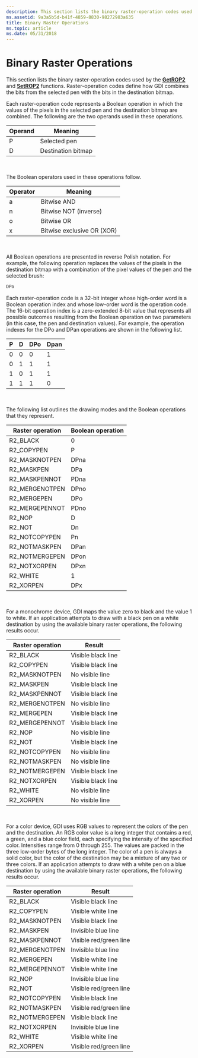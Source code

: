 ```yaml
---
description: This section lists the binary raster-operation codes used by the GetROP2 and SetROP2 functions. Raster-operation codes define how GDI combines the bits from the selected pen with the bits in the destination bitmap.
ms.assetid: 9a3a5b5d-b41f-4859-8830-98272983a635
title: Binary Raster Operations
ms.topic: article
ms.date: 05/31/2018
---
```


# Binary Raster Operations

This section lists the binary raster-operation codes used by the [**GetROP2**](/windows/desktop/api/Wingdi/nf-wingdi-getrop2) and [**SetROP2**](/windows/desktop/api/Wingdi/nf-wingdi-setrop2) functions. Raster-operation codes define how GDI combines the bits from the selected pen with the bits in the destination bitmap.

Each raster-operation code represents a Boolean operation in which the values of the pixels in the selected pen and the destination bitmap are combined. The following are the two operands used in these operations.



| Operand | Meaning            |
|---------|--------------------|
| P       | Selected pen       |
| D       | Destination bitmap |



 

The Boolean operators used in these operations follow.



| Operator | Meaning                    |
|----------|----------------------------|
| a        | Bitwise AND                |
| n        | Bitwise NOT (inverse)      |
| o        | Bitwise OR                 |
| x        | Bitwise exclusive OR (XOR) |



 

All Boolean operations are presented in reverse Polish notation. For example, the following operation replaces the values of the pixels in the destination bitmap with a combination of the pixel values of the pen and the selected brush:


```C++
DPo 
```



Each raster-operation code is a 32-bit integer whose high-order word is a Boolean operation index and whose low-order word is the operation code. The 16-bit operation index is a zero-extended 8-bit value that represents all possible outcomes resulting from the Boolean operation on two parameters (in this case, the pen and destination values). For example, the operation indexes for the DPo and DPan operations are shown in the following list.



| P   | D   | DPo | Dpan |
|-----|-----|-----|------|
| 0   | 0   | 0   | 1    |
| 0   | 1   | 1   | 1    |
| 1   | 0   | 1   | 1    |
| 1   | 1   | 1   | 0    |



 

The following list outlines the drawing modes and the Boolean operations that they represent.



| Raster operation | Boolean operation |
|------------------|-------------------|
| R2\_BLACK        | 0                 |
| R2\_COPYPEN      | P                 |
| R2\_MASKNOTPEN   | DPna              |
| R2\_MASKPEN      | DPa               |
| R2\_MASKPENNOT   | PDna              |
| R2\_MERGENOTPEN  | DPno              |
| R2\_MERGEPEN     | DPo               |
| R2\_MERGEPENNOT  | PDno              |
| R2\_NOP          | D                 |
| R2\_NOT          | Dn                |
| R2\_NOTCOPYPEN   | Pn                |
| R2\_NOTMASKPEN   | DPan              |
| R2\_NOTMERGEPEN  | DPon              |
| R2\_NOTXORPEN    | DPxn              |
| R2\_WHITE        | 1                 |
| R2\_XORPEN       | DPx               |



 

For a monochrome device, GDI maps the value zero to black and the value 1 to white. If an application attempts to draw with a black pen on a white destination by using the available binary raster operations, the following results occur.



| Raster operation | Result             |
|------------------|--------------------|
| R2\_BLACK        | Visible black line |
| R2\_COPYPEN      | Visible black line |
| R2\_MASKNOTPEN   | No visible line    |
| R2\_MASKPEN      | Visible black line |
| R2\_MASKPENNOT   | Visible black line |
| R2\_MERGENOTPEN  | No visible line    |
| R2\_MERGEPEN     | Visible black line |
| R2\_MERGEPENNOT  | Visible black line |
| R2\_NOP          | No visible line    |
| R2\_NOT          | Visible black line |
| R2\_NOTCOPYPEN   | No visible line    |
| R2\_NOTMASKPEN   | No visible line    |
| R2\_NOTMERGEPEN  | Visible black line |
| R2\_NOTXORPEN    | Visible black line |
| R2\_WHITE        | No visible line    |
| R2\_XORPEN       | No visible line    |



 

For a color device, GDI uses RGB values to represent the colors of the pen and the destination. An RGB color value is a long integer that contains a red, a green, and a blue color field, each specifying the intensity of the specified color. Intensities range from 0 through 255. The values are packed in the three low-order bytes of the long integer. The color of a pen is always a solid color, but the color of the destination may be a mixture of any two or three colors. If an application attempts to draw with a white pen on a blue destination by using the available binary raster operations, the following results occur.



| Raster operation | Result                 |
|------------------|------------------------|
| R2\_BLACK        | Visible black line     |
| R2\_COPYPEN      | Visible white line     |
| R2\_MASKNOTPEN   | Visible black line     |
| R2\_MASKPEN      | Invisible blue line    |
| R2\_MASKPENNOT   | Visible red/green line |
| R2\_MERGENOTPEN  | Invisible blue line    |
| R2\_MERGEPEN     | Visible white line     |
| R2\_MERGEPENNOT  | Visible white line     |
| R2\_NOP          | Invisible blue line    |
| R2\_NOT          | Visible red/green line |
| R2\_NOTCOPYPEN   | Visible black line     |
| R2\_NOTMASKPEN   | Visible red/green line |
| R2\_NOTMERGEPEN  | Visible black line     |
| R2\_NOTXORPEN    | Invisible blue line    |
| R2\_WHITE        | Visible white line     |
| R2\_XORPEN       | Visible red/green line |



 

 

 



